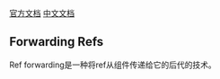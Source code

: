 [官方文档](https://reactjs.org/docs/forwarding-refs.html)
[中文文档](https://doc.react-china.org/docs/error-boundaries.html)

## Forwarding Refs

Ref forwarding是一种将ref从组件传递给它的后代的技术。